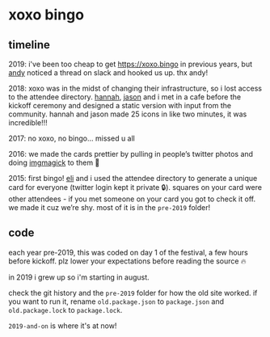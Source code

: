 xoxo bingo
==========

## timeline
2019: i've been too cheap to get https://xoxo.bingo in previous years, but
[andy](https://twitter.com/andymcmillan) noticed a thread on slack and hooked
us up. thx andy!

2018: xoxo was in the midst of changing their infrastructure, so i lost access
to the attendee directory. [hannah](https://twitter.com/herlifeinpixels),
[jason](https://twitter.com/justsomeguy) and i met in a cafe before the kickoff
ceremony and designed a static version with input from the community. hannah
and jason made 25 icons in like two minutes, it was incredible!!!

2017: no xoxo, no bingo… missed u all

2016: we made the cards prettier by pulling in people’s twitter photos and
doing [imgmagick](https://imagemagick.org/index.php) to them 🔮

2015: first bingo! [eli](https://twitter.com/veryeli) and i used the attendee
directory to generate a unique card for everyone (twitter login kept it private
🔒). squares on your card were other attendees - if you met someone on your
card you got to check it off. we made it cuz we’re shy. most of it is in the
`pre-2019` folder!

## code
each year pre-2019, this was coded on day 1 of the festival, a few hours before
kickoff. plz lower your expectations before reading the source 🔥

in 2019 i grew up so i'm starting in august.

check the git history and the `pre-2019` folder for how the old site worked.
if you want to run it, rename `old.package.json` to `package.json` and
`old.package.lock` to `package.lock`.

`2019-and-on` is where it's at now!
